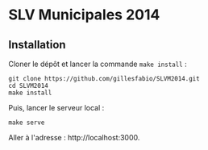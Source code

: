 # SLV Municipales 2014

## Installation

Cloner le dépôt et lancer la commande `make install` :

```
git clone https://github.com/gillesfabio/SLVM2014.git
cd SLVM2014
make install
```

Puis, lancer le serveur local :

```
make serve
```

Aller à l'adresse : http://localhost:3000.
